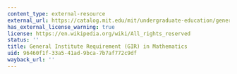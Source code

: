 ```yaml
---
content_type: external-resource
external_url: https://catalog.mit.edu/mit/undergraduate-education/general-institute-requirements/
has_external_license_warning: true
license: https://en.wikipedia.org/wiki/All_rights_reserved
status: ''
title: General Institute Requirement (GIR) in Mathematics
uid: 96460f1f-33a5-41ad-9bca-7b7af772c9df
wayback_url: ''
---
```

